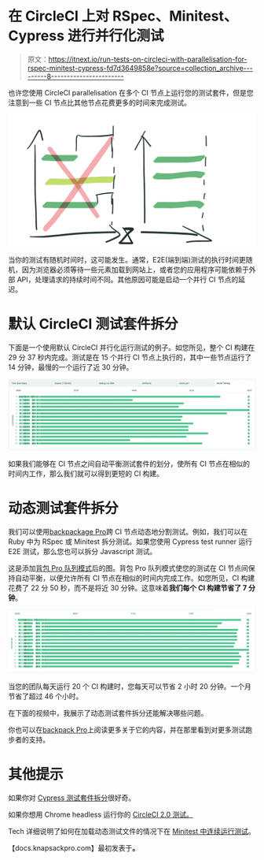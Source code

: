 # 在 CircleCI 上对 RSpec、Minitest、Cypress 进行并行化测试

> 原文：<https://itnext.io/run-tests-on-circleci-with-parallelisation-for-rspec-minitest-cypress-fd7d3649858e?source=collection_archive---------8----------------------->

也许您使用 CircleCI parallelisation 在多个 CI 节点上运行您的测试套件，但是您注意到一些 CI 节点比其他节点花费更多的时间来完成测试。

![](img/40135006029c2fcd61bbaccf9d31c16c.png)

当你的测试有随机时间时，这可能发生。通常，E2E(端到端)测试的执行时间更随机，因为浏览器必须等待一些元素加载到网站上，或者您的应用程序可能依赖于外部 API，处理请求的持续时间不同。其他原因可能是启动一个并行 CI 节点的延迟。

# 默认 CircleCI 测试套件拆分

下面是一个使用默认 CircleCI 并行化运行测试的例子。如您所见，整个 CI 构建在 29 分 37 秒内完成。测试是在 15 个并行 CI 节点上执行的，其中一些节点运行了 14 分钟，最慢的一个运行了近 30 分钟。

![](img/30cdcab86f39470e71a2012f3bdec924.png)

如果我们能够在 CI 节点之间自动平衡测试套件的划分，使所有 CI 节点在相似的时间内工作，那么我们就可以得到更短的 CI 构建。

# 动态测试套件拆分

我们可以使用[backpackage Pro](https://knapsackpro.com/?utm_source=medium&utm_medium=blog_post&utm_campaign=improve-circleci-parallelisation-for-rspec-minitest-cypress)跨 CI 节点动态地分割测试。例如，我们可以在 Ruby 中为 RSpec 或 Minitest 拆分测试。如果您使用 Cypress test runner 运行 E2E 测试，那么您也可以拆分 Javascript 测试。

这是添加[背包 Pro 队列模式](https://knapsackpro.com/?utm_source=medium&utm_medium=blog_post&utm_campaign=improve-circleci-parallelisation-for-rspec-minitest-cypress)后的图。背包 Pro 队列模式使您的测试在 CI 节点间保持自动平衡，以便允许所有 CI 节点在相似的时间内完成工作。如您所见，CI 构建花费了 22 分 50 秒，而不是将近 30 分钟。这意味着**我们每个 CI 构建节省了 7 分钟**。

![](img/b95ec33ea05283dcd3f309b3f3ae233d.png)

当您的团队每天运行 20 个 CI 构建时，您每天可以节省 2 小时 20 分钟。一个月节省了超过 46 个小时。

在下面的视频中，我展示了动态测试套件拆分还能解决哪些问题。

你也可以在[backpack Pro](https://knapsackpro.com/?utm_source=medium&utm_medium=blog_post&utm_campaign=improve-circleci-parallelisation-for-rspec-minitest-cypress)上阅读更多关于它的内容，并在那里看到对更多测试跑步者的支持。

# 其他提示

如果你对 [Cypress 测试套件拆分](https://docs.knapsackpro.com/2018/run-javascript-e2e-tests-faster-with-cypress-on-parallel-ci-nodes)很好奇。

如果你想用 Chrome headless 运行你的 [CircleCI 2.0 测试。](https://docs.knapsackpro.com/2017/circleci-2-0-capybara-feature-specs-selenium-webdriver-with-chrome-headless)

Tech 详细说明了如何在加载动态测试文件的情况下在 [Minitest 中连续运行测试](https://docs.knapsackpro.com/2018/how-to-run-tests-in-minitest-continuously-with-dynamic-test-files-loading)。

【docs.knapsackpro.com】最初发表于[](https://docs.knapsackpro.com/2018/improve-circleci-parallelisation-for-rspec-minitest-cypress)**。**